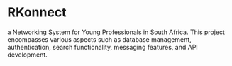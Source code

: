 # RKonnect
a Networking System for Young Professionals in South Africa. This project encompasses various aspects such as database management, authentication, search functionality, messaging features, and API development.
